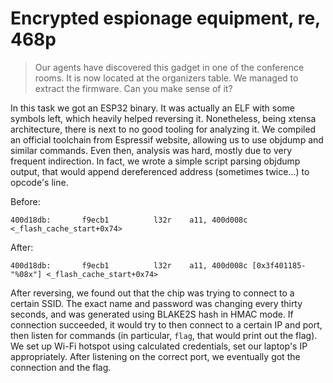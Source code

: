 # Encrypted espionage equipment, re, 468p

> Our agents have discovered this gadget in one of the conference rooms. It is now located at the organizers table. We managed to extract the firmware. Can you make sense of it?

In this task we got an ESP32 binary. It was actually an ELF with some symbols left, which heavily helped reversing it.
Nonetheless, being xtensa architecture, there is next to no good tooling for analyzing it. We compiled an official
toolchain from Espressif website, allowing us to use objdump and similar commands. Even then, analysis was hard, mostly
due to very frequent indirection. In fact, we wrote a simple script parsing objdump output, that would append
dereferenced address (sometimes twice...) to opcode's line. 

Before:
```
400d18db:       f9ecb1          l32r    a11, 400d008c <_flash_cache_start+0x74>
```
After:
```
400d18db:       f9ecb1          l32r    a11, 400d008c [0x3f401185-"%08x"] <_flash_cache_start+0x74>
```

After reversing, we found out that the chip was trying to connect to a certain SSID. The exact name and password
was changing every thirty seconds, and was generated using BLAKE2S hash in HMAC mode. If connection succeeded, it
would try to then connect to a certain IP and port, then listen for commands (in particular, `flag`, that would print
out the flag). We set up Wi-Fi hotspot using calculated credentials, set our laptop's IP appropriately. After
listening on the correct port, we eventually got the connection and the flag.
